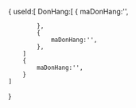 
{
    useId:[
        DonHang:[
            {
                maDonHang:'',
                

            },
            {
                maDonHang:'',
            },
        ]
        {
            maDonHang:'',
        }
    ]
}